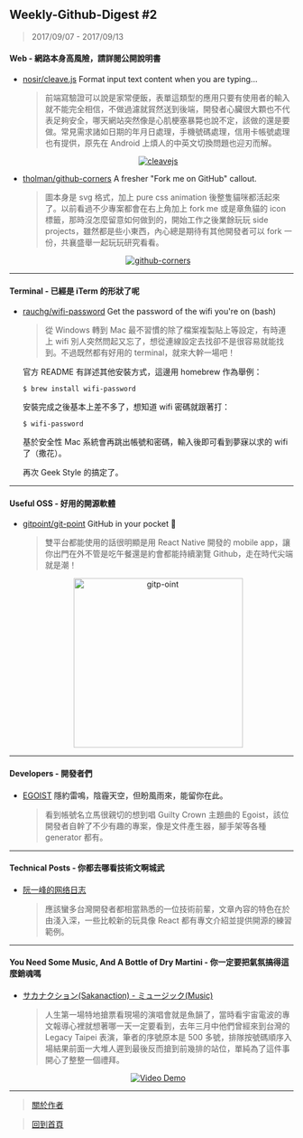 ## Weekly-Github-Digest #2
> 2017/09/07 - 2017/09/13

#### Web - 網路本身高風險，請詳閱公開說明書
- [nosir/cleave.js](https://github.com/nosir/cleave.js/)  Format input text content when you are typing...
  
  > 前端寫驗證可以說是家常便飯，表單這類型的應用只要有使用者的輸入就不能完全相信，不做過濾就貿然送到後端，開發者心臟很大顆也不代表足夠安全，哪天網站突然像是心肌梗塞暴斃也說不定，該做的還是要做。常見需求諸如日期的年月日處理，手機號碼處理，信用卡帳號處理也有提供，原先在 Android 上煩人的中英文切換問題也迎刃而解。
  <p align="center">
    <a target="_blank" href="https://nosir.github.io/cleave.js/"><img alt="cleavejs" src="https://i.imgur.com/uxnnnX6.png"></a>
  </p>
  
- [tholman/github-corners](https://github.com/tholman/github-corners)  A fresher "Fork me on GitHub" callout.
  > 圖本身是 svg 格式，加上 pure css animation 後整隻貓咪都活起來了。以前看過不少專案都會在右上角加上 fork me 或是章魚貓的 icon 標籤，那時沒怎麼留意如何做到的，開始工作之後業餘玩玩 side projects，雖然都是些小東西，內心總是期待有其他開發者可以 fork 一份，共襄盛舉一起玩玩研究看看。 
  <p align="center">
    <a target="_blank" href="https://github.com/tholman/github-corners"><img alt="github-corners" src="https://i.imgur.com/5oPTNhh.png"></a>
  </p>
---

#### Terminal - 已經是 iTerm 的形狀了呢
- [rauchg/wifi-password](https://github.com/rauchg/wifi-password)  Get the password of the wifi you're on (bash)
  
  > 從 Windows 轉到 Mac 最不習慣的除了檔案複製貼上等設定，有時連上 wifi 別人突然問起又忘了，想從連線設定去找卻不是很容易就能找到。不過既然都有好用的 terminal，就來大幹一場吧！

  官方 README 有詳述其他安裝方式，這邊用 homebrew 作為舉例：
  ```shell
  $ brew install wifi-password
  ```
  安裝完成之後基本上差不多了，想知道 wifi 密碼就跟著打：

  ```shell
  $ wifi-password
  ```

  基於安全性 Mac 系統會再跳出帳號和密碼，輸入後即可看到夢寐以求的 wifi 了（撒花）。
  
  再次 Geek Style 的搞定了。

---

#### Useful OSS - 好用的開源軟體

- [gitpoint/git-point](https://github.com/gitpoint/git-point)  GitHub in your pocket 📱

  > 雙平台都能使用的話很明顯是用 React Native 開發的 mobile app，讓你出門在外不管是吃午餐還是約會都能持續瀏覽 Github，走在時代尖端就是潮！
  <p align="center">
    <a target="_blank" href="https://github.com/gitpoint/git-point"><img width="300" alt="gitp-oint" src="https://camo.githubusercontent.com/23000a0148c8b81e8afda51cef7b2c62ac4f2bac/687474703a2f2f692e696d6775722e636f6d2f486f774636614d2e706e67">       </a>
  </p>
---

#### Developers - 開發者們

- [EGOIST](https://github.com/egoist)  隱約雷鳴，陰霾天空，但盼風雨來，能留你在此。
  
  > 看到帳號名立馬很親切的想到唱 Guilty Crown 主題曲的 Egoist，該位開發者自幹了不少有趣的專案，像是文件產生器，腳手架等各種 generator 都有。

---

#### Technical Posts - 你都去哪看技術文啊城武

- [阮一峰的网络日志](http://www.ruanyifeng.com/blog/)
  
  > 應該蠻多台灣開發者都相當熟悉的一位技術前輩，文章內容的特色在於由淺入深，一些比較新的玩具像 React 都有專文介紹並提供開源的練習範例。

---

#### You Need Some Music, And A Bottle of Dry Martini - 你一定要把氣氛搞得這麼銷魂嗎
- [サカナクション(Sakanaction) - ミュージック(Music)](https://www.youtube.com/watch?v=iVstp5Ozw2o)
  
  > 人生第一場特地搶票看現場的演唱會就是魚韻了，當時看宇宙電波的專文報導心裡就想著哪一天一定要看到，去年三月中他們曾經來到台灣的 Legacy Taipei 表演，筆者的序號原本是 500 多號，排隊按號碼順序入場結果前面一大堆人遲到最後反而搶到前幾排的站位，單純為了這件事開心了整整一個禮拜。
  <p align="center"> 
    <a href="https://www.youtube.com/watch?v=iVstp5Ozw2o">
      <img src="https://i.imgur.com/Bzpm6Lv.png" alt="Video Demo" />
    </a>
  </p>


---
> [關於作者](https://goo.gl/1pnqEk)

> [回到首頁](https://git.io/v5wk4)
